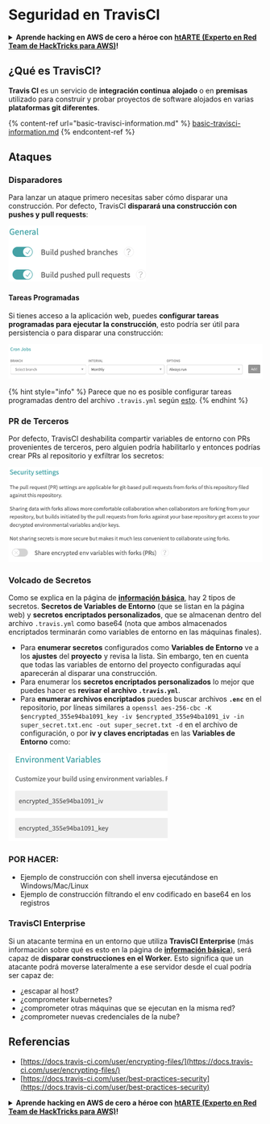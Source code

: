 # Seguridad en TravisCI

<details>

<summary><strong>Aprende hacking en AWS de cero a héroe con</strong> <a href="https://training.hacktricks.xyz/courses/arte"><strong>htARTE (Experto en Red Team de HackTricks para AWS)</strong></a><strong>!</strong></summary>

Otras formas de apoyar a HackTricks:

* Si quieres ver a tu **empresa anunciada en HackTricks** o **descargar HackTricks en PDF** revisa los [**PLANES DE SUSCRIPCIÓN**](https://github.com/sponsors/carlospolop)!
* Consigue el [**merchandising oficial de PEASS & HackTricks**](https://peass.creator-spring.com)
* Descubre [**La Familia PEASS**](https://opensea.io/collection/the-peass-family), nuestra colección de [**NFTs exclusivos**](https://opensea.io/collection/the-peass-family)
* **Únete al** 💬 [**grupo de Discord**](https://discord.gg/hRep4RUj7f) o al [**grupo de telegram**](https://t.me/peass) o **sígueme** en **Twitter** 🐦 [**@carlospolopm**](https://twitter.com/carlospolopm)**.**
* **Comparte tus trucos de hacking enviando PRs a los repositorios de github de** [**HackTricks**](https://github.com/carlospolop/hacktricks) y [**HackTricks Cloud**](https://github.com/carlospolop/hacktricks-cloud).

</details>

## ¿Qué es TravisCI?

**Travis CI** es un servicio de **integración continua** **alojado** o en **premisas** utilizado para construir y probar proyectos de software alojados en varias **plataformas git diferentes**.

{% content-ref url="basic-travisci-information.md" %}
[basic-travisci-information.md](basic-travisci-information.md)
{% endcontent-ref %}

## Ataques

### Disparadores

Para lanzar un ataque primero necesitas saber cómo disparar una construcción. Por defecto, TravisCI **disparará una construcción con pushes y pull requests**:

![](<../../.gitbook/assets/image (19) (1).png>)

#### Tareas Programadas

Si tienes acceso a la aplicación web, puedes **configurar tareas programadas para ejecutar la construcción**, esto podría ser útil para persistencia o para disparar una construcción:

![](<../../.gitbook/assets/image (42).png>)

{% hint style="info" %}
Parece que no es posible configurar tareas programadas dentro del archivo `.travis.yml` según [esto](https://github.com/travis-ci/travis-ci/issues/9162).
{% endhint %}

### PR de Terceros

Por defecto, TravisCI deshabilita compartir variables de entorno con PRs provenientes de terceros, pero alguien podría habilitarlo y entonces podrías crear PRs al repositorio y exfiltrar los secretos:

![](<../../.gitbook/assets/image (1) (1) (1) (1) (1) (1).png>)

### Volcado de Secretos

Como se explica en la página de [**información básica**](basic-travisci-information.md), hay 2 tipos de secretos. **Secretos de Variables de Entorno** (que se listan en la página web) y **secretos encriptados personalizados**, que se almacenan dentro del archivo `.travis.yml` como base64 (nota que ambos almacenados encriptados terminarán como variables de entorno en las máquinas finales).

* Para **enumerar secretos** configurados como **Variables de Entorno** ve a los **ajustes** del **proyecto** y revisa la lista. Sin embargo, ten en cuenta que todas las variables de entorno del proyecto configuradas aquí aparecerán al disparar una construcción.
* Para enumerar los **secretos encriptados personalizados** lo mejor que puedes hacer es **revisar el archivo `.travis.yml`**.
* Para **enumerar archivos encriptados** puedes buscar archivos **`.enc`** en el repositorio, por líneas similares a `openssl aes-256-cbc -K $encrypted_355e94ba1091_key -iv $encrypted_355e94ba1091_iv -in super_secret.txt.enc -out super_secret.txt -d` en el archivo de configuración, o por **iv y claves encriptadas** en las **Variables de Entorno** como:

![](<../../.gitbook/assets/image (71).png>)

### POR HACER:

* Ejemplo de construcción con shell inversa ejecutándose en Windows/Mac/Linux
* Ejemplo de construcción filtrando el env codificado en base64 en los registros

### TravisCI Enterprise

Si un atacante termina en un entorno que utiliza **TravisCI Enterprise** (más información sobre qué es esto en la página de [**información básica**](basic-travisci-information.md#travisci-enterprise)), será capaz de **disparar construcciones en el Worker.** Esto significa que un atacante podrá moverse lateralmente a ese servidor desde el cual podría ser capaz de:

* ¿escapar al host?
* ¿comprometer kubernetes?
* ¿comprometer otras máquinas que se ejecutan en la misma red?
* ¿comprometer nuevas credenciales de la nube?

## Referencias

* [https://docs.travis-ci.com/user/encrypting-files/](https://docs.travis-ci.com/user/encrypting-files/)
* [https://docs.travis-ci.com/user/best-practices-security](https://docs.travis-ci.com/user/best-practices-security)

<details>

<summary><strong>Aprende hacking en AWS de cero a héroe con</strong> <a href="https://training.hacktricks.xyz/courses/arte"><strong>htARTE (Experto en Red Team de HackTricks para AWS)</strong></a><strong>!</strong></summary>

Otras formas de apoyar a HackTricks:

* Si quieres ver a tu **empresa anunciada en HackTricks** o **descargar HackTricks en PDF** revisa los [**PLANES DE SUSCRIPCIÓN**](https://github.com/sponsors/carlospolop)!
* Consigue el [**merchandising oficial de PEASS & HackTricks**](https://peass.creator-spring.com)
* Descubre [**La Familia PEASS**](https://opensea.io/collection/the-peass-family), nuestra colección de [**NFTs exclusivos**](https://opensea.io/collection/the-peass-family)
* **Únete al** 💬 [**grupo de Discord**](https://discord.gg/hRep4RUj7f) o al [**grupo de telegram**](https://t.me/peass) o **sígueme** en **Twitter** 🐦 [**@carlospolopm**](https://twitter.com/carlospolopm)**.**
* **Comparte tus trucos de hacking enviando PRs a los repositorios de github de** [**HackTricks**](https://github.com/carlospolop/hacktricks) y [**HackTricks Cloud**](https://github.com/carlospolop/hacktricks-cloud).

</details>
